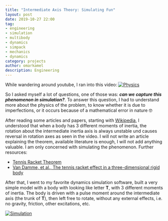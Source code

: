 ```yaml
---
title: "Intermediate Axis Theory: Simulating Fun"
layout: post
date: 2019-10-27 22:00
tag:
- engineering
- simulation
- multibody
- dynamics
- simpack
- mechanics
- dynamics
category: projects
author: omarkamel
description: Engineering
---
```


While wandering around youtube, I ran into this video: 
[![Physics](http://img.youtube.com/vi/lXb3ic10ENc/0.jpg)](http://www.youtube.com/watch?v=lXb3ic10ENc "The Bizarre Behavior of Rotating Bodies, Explained")

So I asked myself a lot of questions, one of those was: ***can we capture this phenomenon in simulation?***. To answer this question, I had to understand more about the physics of the problem, to know whether it is due to imperfections, or it occurs because of a mathematical error in nature :nerd_face:

After reading some articles and papers, starting with [Wikipedia](https://en.wikipedia.org/wiki/Tennis_racket_theorem), I understood that when a body has 3 different moments of inertia, the rotation about the intermediate inertia axis is always unstable und causes reversal in rotation axes as seen in the video.
I will not write an article explaining the theorem, available literature is enough, I will not add anything valuable. I am only concerned with simulating the phenomenon.
Further resources:
- [Tennis Racket Theorem](https://medium.com/engineer-quant/tennis-racket-theorem-8fb391098e34)
- [Van Damme, et al., The tennis racket effect in a three-dimensional rigid body](https://arxiv.org/pdf/1606.08237.pdf)

After that, I went to my favorite dynamics simulation software, built a very simple model with a body with looking like letter **T**, with 3 different moments of inertia. The body is driven with a pulse moment around the intermediate axis (the trunk of **T**), then left free to rotate, without any external effects, i.e. no gravity, friction, other excitations, etc.


[![Simulation](http://img.youtube.com/vi/lXb3ic10ENc/0.jpg)](http://www.youtube.com/watch?v=lXb3ic10ENc "Here is the simulation")